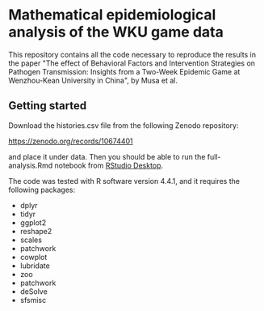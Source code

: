 # Mathematical epidemiological analysis of the WKU game data

This repository contains all the code necessary to reproduce the results in the paper "The effect of Behavioral Factors and Intervention Strategies on Pathogen Transmission: Insights from a Two-Week Epidemic Game at Wenzhou-Kean University in China", by Musa et al.

## Getting started

Download the histories.csv file from the following Zenodo repository:

https://zenodo.org/records/10674401

and place it under data. Then you should be able to run the full-analysis.Rmd notebook from [RStudio Desktop](https://posit.co/download/rstudio-desktop/).

The code was tested with R software version 4.4.1, and it requires the following packages:

* dplyr
* tidyr
* ggplot2
* reshape2
* scales
* patchwork
* cowplot
* lubridate
* zoo
* patchwork
* deSolve
* sfsmisc
